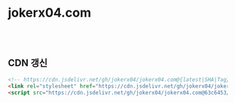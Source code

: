 # jokerx04.com
<br /><br />


## CDN 갱신
```html
<!-- https://cdn.jsdelivr.net/gh/jokerx04/jokerx04.com@{latest|SHA|Tag}/{파일경로 및 파일명} -->
<link rel="stylesheet" href="https://cdn.jsdelivr.net/gh/jokerx04/jokerx04.com@045977b/css/unify-v2.6.3.css" />
<script src="https://cdn.jsdelivr.net/gh/jokerx04/jokerx04.com@63c6453/js/unify-v2.6.3.js"></script>
```
<br /><br />
